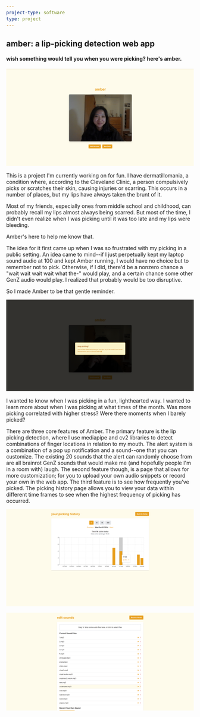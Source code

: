 ```yaml
---
project-type: software 
type: project
---
```

## amber: a lip-picking detection web app
#### wish something would tell you when you were picking? here's amber.

![amber](/assets/pics/project_pics/amber/amber.png)

This is a project I'm currently working on for fun. I have dermatillomania, a condition where, according to the Cleveland Clinic, a person compulsively picks or scratches their skin, causing injuries or scarring. This occurs in a number of places, but my lips have always taken the brunt of it.

Most of my friends, especially ones from middle school and childhood, can probably recall my lips almost always being scarred. But most of the time, I didn't even realize when I was picking until it was too late and my lips were bleeding.

Amber's here to help me know that.

The idea for it first came up when I was so frustrated with my picking in a public setting. An idea came to mind--if I just perpetually kept my laptop sound audio at 100 and kept Amber running, I would have no choice but to remember not to pick. Otherwise, if I did, there'd be a nonzero chance a "wait wait wait wait what the-" would play, and a certain chance some other GenZ audio would play. I realized that probably would be too disruptive.

So I made Amber to be that gentle reminder.

![amber alert](/assets/pics/project_pics/amber/amberalert.png)

I wanted to know when I was picking in a fun, lighthearted way. I wanted to learn more about when I was picking at what times of the month. Was more picking correlated with higher stress? Were there moments when I barely picked?

There are three core features of Amber. The primary feature is the lip picking detection, where I use mediapipe and cv2 libraries to detect combinations of finger locations in relation to my mouth. The alert system is a combination of a pop up notification and a sound--one that you can customize. The existing 20 sounds that the alert can randomly choose from are all brainrot GenZ sounds that would make me (and hopefully people I'm in a room with) laugh. The second feature though, is a page that allows for more customization; for you to upload your own audio snippets or record your own in the web app. The third feature is to see how frequently you've picked. The picking history page allows you to view your data within different time frames to see when the highest frequency of picking has occurred.

![amber picking history](/assets/pics/project_pics/amber/amberdata.png)

![amber edit sounds](/assets/pics/project_pics/amber/ambereditsound.png)